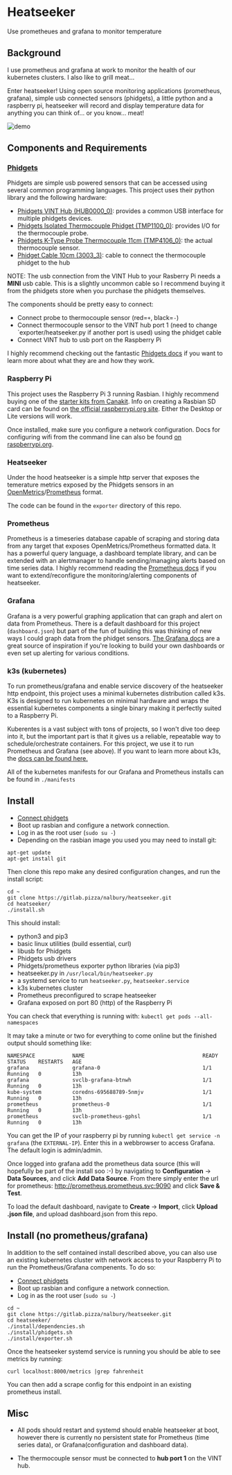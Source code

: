 # Heatseeker

Use prometheues and grafana to monitor temperature

## Background

I use prometheus and grafana at work to monitor the health of our kubernetes clusters. I also like to grill meat...

Enter heatseeker! Using open source monitoring applications (prometheus, grafana), simple usb connected sensors (phidgets), a little python and a raspberry pi, heatseeker will record and display temperature data for anything you can think of... or you know... meat!

![demo](https://heatseeker-assets.s3.amazonaws.com/ezgif.com-crop.gif)

## Components and Requirements

### [Phidgets](https://www.phidgets.com)

Phidgets are simple usb powered sensors that can be accessed using several common programming languages. This project uses their python library and the following hardware:

- [Phidgets VINT Hub (HUB0000_0)][1]: provides a common USB interface for multiple phidgets devices.
- [Phidgets Isolated Thermocouple Phidget (TMP1100_0)][2]: provides I/O for the thermocouple probe.
- [Phidgets K-Type Probe Thermocouple 11cm (TMP4106_0)][3]: the actual thermocouple sensor.
- [Phidget Cable 10cm (3003_3)][4]: cable to connect the thermocouple phidget to the hub

[1]: https://www.phidgets.com/?tier=3&catid=2&pcid=1&prodid=643
[2]: https://www.phidgets.com/?tier=3&catid=14&pcid=12&prodid=725
[3]: https://www.phidgets.com/?tier=3&catid=14&pcid=12&prodid=729
[4]: https://www.phidgets.com/?tier=3&catid=30&pcid=26&prodid=153


NOTE: The usb connection from the VINT Hub to your Rasberry Pi needs a **MINI** usb cable. This is a slightly uncommon cable so I recommend buying it from the phidgets store when you purchase the phidgets themselves. 

The components should be pretty easy to connect:
- Connect probe to thermocouple sensor (red=`+`, black=`-`)
- Connect thermocouple sensor to the VINT hub port 1 (need to change `exporter/heatseeker.py if another port is used) using the phidget cable 
- Connect VINT hub to usb port on the Raspberry Pi

I highly recommend checking out the fantastic [Phidgets docs](https://www.phidgets.com/docs/Main_Page) if you want to learn more about what they are and how they work.

### Raspberry Pi

This project uses the Raspberry Pi 3 running Rasbian. I highly recommend buying one of the [starter kits from Canakit](https://www.canakit.com/raspberry-pi-3-model-b-plus-starter-kit.html). Info on creating a Rasbian SD card can be found on [the official raspberrypi.org site](https://www.raspberrypi.org/documentation/installation/installing-images/README.md). Either the Desktop or Lite versions will work.

Once installed, make sure you configure a network configuration. Docs for configuring wifi from the command line can also be found [on raspberrypi.org](https://www.raspberrypi.org/documentation/configuration/wireless/wireless-cli.md).


### Heatseeker

Under the hood heatseeker is a simple http server that exposes the temerature metrics exposed by the Phidgets sensors in an [OpenMetrics](https://openmetrics.io)/[Prometheus](https://prometheus.io/docs/instrumenting/exposition_formats/) format. 

The code can be found in the `exporter` directory of this repo. 

### Prometheus

Prometheus is a timeseries database capable of scraping and storing data from any target that exposes OpenMetrics/Prometheus formatted data. It has a powerful query language, a dashboard template library, and can be extended with an alertmanager to handle sending/managing alerts based on time series data. I highly recommend reading the [Prometheus docs](https://prometheus.io/docs/introduction/overview/) if you want to extend/reconfigure the monitoring/alerting components of heatseeker.

### Grafana

Grafana is a very powerful graphing application that can graph and alert on data from Prometheus. There is a default dashboard for this project (`dashboard.json`) but part of the fun of building this was thinking of new ways I could graph data from the phidget sensors. [The Grafana docs](https://grafana.com/docs/guides/basic_concepts/) are a great source of inspiration if you're looking to build your own dashboards or even set up alerting for various conditions.

### k3s (kubernetes)

To run prometheus/grafana and enable service discovery of the heatseeker http endpoint, this project uses a minimal kubernetes distribution called k3s. K3s is designed to run kubernetes on minimal hardware and wraps the essential kubernetes components a single binary making it perfectly suited to a Raspberry Pi.

Kuberentes is a vast subject with tons of projects, so I won't dive too deep into it, but the important part is that it gives us a reliable, repeatable way to schedule/orchestrate containers. For this project, we use it to run Prometheus and Grafana (see above). If you want to learn more about k3s, the [docs can be found here.](https://github.com/rancher/k3s/blob/master/README.md)

All of the kubernetes manifests for our Grafana and Prometheus installs can be found in `./manifests`

## Install

- [Connect phidgets](https://www.phidgets.com/?tier=3&catid=14&pcid=12&prodid=725#Getting_Started)
- Boot up rasbian and configure a network connection.
- Log in as the root user (`sudo su -`)
- Depending on the rasbian image you used you may need to install git:

```
apt-get update
apt-get install git
```

Then clone this repo make any desired configuration changes, and run the install script:

```
cd ~
git clone https://gitlab.pizza/nalbury/heatseeker.git
cd heatseeker/
./install.sh
```
This should install:
- python3 and pip3
- basic linux utilities (build essential, curl)
- libusb for Phidgets
- Phidgets usb drivers
- Phidgets/prometheus exporter python libraries (via pip3)
- heatseeker.py in `/usr/local/bin/heatseeker.py`
- a systemd service to run `heatseeker.py`, `heatseeker.service`
- k3s kubernetes cluster
- Prometheus preconfigured to scrape heatseeker
- Grafana exposed on port 80 (http) of the Raspberry Pi

You can check that everything is running with:
`kubectl get pods --all-namespaces`

It may take a minute or two for everything to come online but the finished output should something like:
```
NAMESPACE            NAME                                      READY   STATUS    RESTARTS   AGE
grafana              grafana-0                                 1/1     Running   0          13h
grafana              svclb-grafana-btnwh                       1/1     Running   0          13h
kube-system          coredns-695688789-5nmjv                   1/1     Running   0          13h
prometheus           prometheus-0                              1/1     Running   0          13h
prometheus           svclb-prometheus-gphsl                    1/1     Running   0          13h
```

You can get the IP of your raspberry pi by running `kubectl get service -n grafana` (the `EXTERNAL-IP`). Enter this in a webbrowser to access Grafana. The default login is admin/admin.

Once logged into grafana add the prometheus data source (this will hopefully be part of the install soo :-) by navigating to **Configuration** -> **Data Sources**, and click **Add Data Source**. From there simply enter the url for prometheus: http://prometheus.prometheus.svc:9090 and click **Save & Test**.

To load the default dashboard, navigate to **Create** -> **Import**, click **Upload .json file**, and upload dashboard.json from this repo.



## Install (no prometheus/grafana)

In addition to the self contained install described above, you can also use an existing kubernetes cluster with network access to your Raspberry Pi to run the Prometheus/Grafana compenents. To do so:

- [Connect phidgets](https://www.phidgets.com/?tier=3&catid=14&pcid=12&prodid=725#Getting_Started)
- Boot up rasbian and configure a network connection.
- Log in as the root user (`sudo su -`)

```
cd ~
git clone https://gitlab.pizza/nalbury/heatseeker.git
cd heatseeker/
./install/dependencies.sh
./install/phidgets.sh
./install/exporter.sh
```

Once the heatseeker systemd service is running you should be able to see metrics by running:

```
curl localhost:8000/metrics |grep fahrenheit
```

You can then add a scrape config for this endpoint in an existing prometheus install.

## Misc

- All pods should restart and systemd should enable heatseeker at boot, however there is currently no persistent state for Prometheus (time series data), or Grafana(configuration and dashboard data).

- The thermocouple sensor must be connected to  **hub port 1** on the VINT hub.
